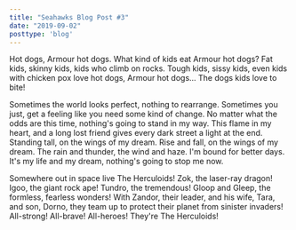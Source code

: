 ```yaml
---
title: "Seahawks Blog Post #3"
date: "2019-09-02"
posttype: 'blog'
---
```


Hot dogs, Armour hot dogs. What kind of kids eat Armour hot dogs? Fat kids, skinny kids, kids who climb on rocks. Tough kids, sissy kids, even kids with chicken pox love hot dogs, Armour hot dogs... The dogs kids love to bite!

Sometimes the world looks perfect, nothing to rearrange. Sometimes you just, get a feeling like you need some kind of change. No matter what the odds are this time, nothing's going to stand in my way. This flame in my heart, and a long lost friend gives every dark street a light at the end. Standing tall, on the wings of my dream. Rise and fall, on the wings of my dream. The rain and thunder, the wind and haze. I'm bound for better days. It's my life and my dream, nothing's going to stop me now.

Somewhere out in space live The Herculoids! Zok, the laser-ray dragon! Igoo, the giant rock ape! Tundro, the tremendous! Gloop and Gleep, the formless, fearless wonders! With Zandor, their leader, and his wife, Tara, and son, Dorno, they team up to protect their planet from sinister invaders! All-strong! All-brave! All-heroes! They're The Herculoids!